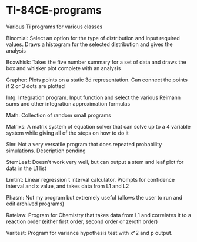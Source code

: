 # TI-84CE-programs

Various Ti programs for various classes

Binomial: Select an option for the type of distribution and input required values. 
          Draws a histogram for the selected distribution and gives the analysis
          
Boxwhisk: Takes the five number summary for a set of data and draws the box and whisker plot complete with an analysis
          
Grapher: Plots points on a static 3d representation. Can connect the points if 2 or 3 dots are plotted

Intg: Integration program. Input function and select the various Reimann sums and other integration approximation formulas

Math: Collection of random small programs

Matrixs: A matrix system of equation solver that can solve up to a 4 variable system while giving all of the steps on how 
         to do it
         
Sim: Not a very versatile program that does repeated probability simulations. Description pending

StemLeaf: Doesn't work very well, but can output a stem and leaf plot for data in the L1 list

Lnrtint: Linear regression t interval calculator. Prompts for confidence interval and x value, and takes data from L1 and L2

Phasm: Not my program but extremely useful (allows the user to run and edit archived programs)

Ratelaw: Program for Chemistry that takes data from L1 and correlates it to a reaction order (either first order, second order or zeroth order)

Varitest: Program for variance hypothesis test with x^2 and p output.

